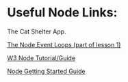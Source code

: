 # Useful Node Links: 
The Cat Shelter App.

[The Node Event Loops (part of lesson 1)](https://nodejs.dev/learn/the-nodejs-event-loop)

[W3 Node Tutorial/Guide](https://www.w3schools.com/nodejs/defualt.asp)

[Node Getting Started Guide](https://nodejs.org/docs/latest-v13.x/api/synopsis.html)